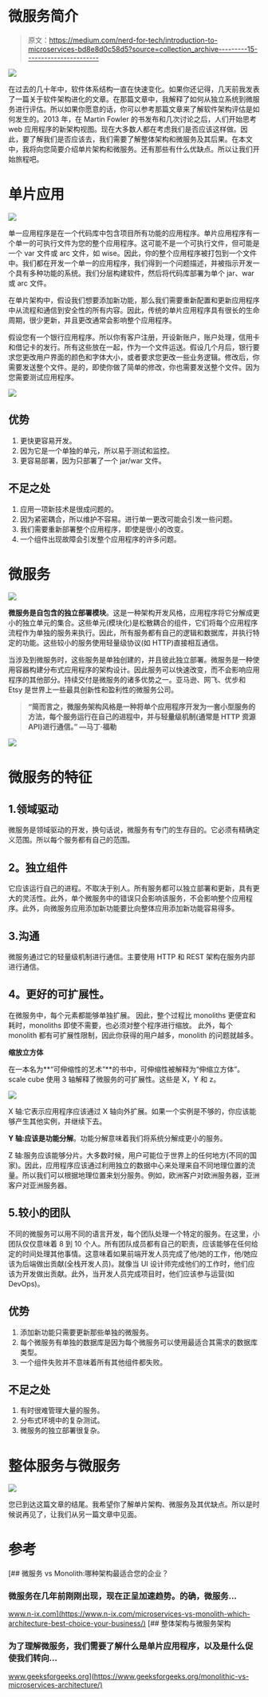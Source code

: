 # 微服务简介

> 原文：<https://medium.com/nerd-for-tech/introduction-to-microservices-bd8e8d0c58d5?source=collection_archive---------15----------------------->

![](img/4574008ce3352cabf34fbc9ef90c280a.png)

在过去的几十年中，软件体系结构一直在快速变化。如果你还记得，几天前我发表了一篇关于软件架构进化的文章。在那篇文章中，我解释了如何从独立系统到微服务进行评估。所以如果你愿意的话，你可以参考那篇文章来了解软件架构评估是如何发生的。2013 年，在 Martin Fowler 的书发布和几次讨论之后，人们开始思考 web 应用程序的新架构视图。现在大多数人都在考虑我们是否应该这样做。因此，要了解我们是否应该去，我们需要了解整体架构和微服务及其后果。在本文中，我将向您简要介绍单片架构和微服务。还有那些有什么优缺点。所以让我们开始旅程吧。

# 单片应用

![](img/cda77482a5e848f3486445292be8f94f.png)

单一应用程序是在一个代码库中包含项目所有功能的应用程序。单片应用程序有一个单一的可执行文件为您的整个应用程序。这可能不是一个可执行文件，但可能是一个 var 文件或 arc 文件，如 wise。因此，你的整个应用程序被打包到一个文件中。我们都在开发一个单一的应用程序，我们得到一个问题描述，并被指示开发一个具有多种功能的系统。我们分层构建软件，然后将代码库部署为单个 jar、war 或 arc 文件。

在单片架构中，假设我们想要添加新功能，那么我们需要重新配置和更新应用程序中从流程和通信到安全性的所有内容。因此，传统的单片应用程序具有很长的生命周期，很少更新，并且更改通常会影响整个应用程序。

假设您有一个银行应用程序。所以你有客户注册，开设新账户，账户处理，信用卡和借记卡的发行。所有这些放在一起，作为一个文件运送。假设几个月后，银行要求您更改用户界面的颜色和字体大小，或者要求您更改一些业务逻辑。修改后，你需要发送整个文件。是的，即使你做了简单的修改，你也需要发送整个文件。因为您需要测试应用程序。

![](img/4acc6ec4090b54f78ccd2355f1874d55.png)

## 优势

1.  更快更容易开发。
2.  因为它是一个单独的单元，所以易于测试和监控。
3.  更容易部署，因为只部署了一个 jar/war 文件。

## 不足之处

1.  应用一项新技术是很成问题的。
2.  因为紧密耦合，所以维护不容易。进行单一更改可能会引发一些问题。
3.  我们需要重新部署整个应用程序，即使是很小的改变。
4.  一个组件出现故障会引发整个应用程序的许多问题。

# 微服务

![](img/09caaf75f26a80f86fe5deb194f74c16.png)

**微服务是自包含的独立部署模块**。这是一种架构开发风格，应用程序将它分解成更小的独立单元的集合。这些单元(模块化)是松散耦合的组件，它们将每个应用程序流程作为单独的服务来执行。因此，所有服务都有自己的逻辑和数据库，并执行特定的功能。这些较小的服务使用轻量级协议(如 HTTP)直接相互通信。

当涉及到微服务时，这些服务是单独创建的，并且彼此独立部署。微服务是一种使用容器构建分布式应用程序的架构设计。因此服务可以快速改变，而不会影响应用程序的其他部分。持续交付是微服务的诸多优势之一。亚马逊、网飞、优步和 Etsy 是世界上一些最具创新性和盈利性的微服务公司。

> **“简而言之，微服务架构风格是一种将单个应用程序开发为一套小型服务的方法，每个服务运行在自己的进程中，并与轻量级机制(通常是 HTTP 资源 API)进行通信。”
> —马丁·福勒**

![](img/7b57bffa78a74c031f6b2f8adfb508c5.png)

# 微服务的特征

## 1.领域驱动

微服务是领域驱动的开发，换句话说，微服务有专门的生存目的。它必须有精确定义范围。所以每个服务都有自己的范围。

## **2。独立组件**

它应该运行自己的进程。不取决于别人。所有服务都可以独立部署和更新，具有更大的灵活性。此外，单个微服务中的错误只会影响该服务，不会影响整个应用程序。此外，向微服务应用添加新功能要比向整体应用添加新功能容易得多。

## 3.沟通

微服务通过它的轻量级机制进行通信。主要使用 HTTP 和 REST 架构在服务内部进行通信。

## **4。更好的可扩展性。**

在微服务中，每个元素都能够单独扩展。
因此，整个过程比 monoliths 更便宜和耗时，monoliths 即使不需要，也必须对整个程序进行缩放。
此外，每个 monolith 都有可扩展性限制，因此你获得的用户越多，monolith 的问题就越多。

**缩放立方体**

在一本名为**“可伸缩性的艺术”**的书中，可伸缩性被解释为“伸缩立方体”。scale cube 使用 3 轴解释了微服务的可扩展性。这些是 X，Y 和 z。

![](img/0b4c94ad5efde56344b3485976a2a5fd.png)

X 轴:它表示应用程序应该通过 X 轴向外扩展。如果一个实例是不够的，你应该能够产生其他实例，并继续下去。

**Y 轴:**应该是**功能分解**。功能分解意味着我们将系统分解成更小的服务。

Z 轴:服务应该能够分片。大多数时候，用户可能位于世界上的任何地方(不同的国家)。因此，应用程序应该通过利用独立的数据中心来处理来自不同地理位置的流量。所以我们可以根据地理位置来划分服务。例如，欧洲客户对欧洲服务器，亚洲客户对亚洲服务器。

## 5.较小的团队

不同的微服务可以用不同的语言开发，每个团队处理一个特定的服务。在这里，小团队仅仅意味着 8 到 10 个人。所有团队成员都有自己的职责，应该能够在任何给定的时间处理其他事情。这意味着如果前端开发人员完成了他/她的工作，他/她应该为后端做出贡献(全栈开发人员)。就像当 UI 设计师完成他们的工作时，他们应该为开发做出贡献。此外，当开发人员完成项目时，他们应该参与运营(如 DevOps)。

## 优势

1.  添加新功能只需要更新那些单独的微服务。
2.  每个微服务有单独的数据库是因为每个微服务可以使用最适合其需求的数据库类型。
3.  一个组件失败并不意味着所有其他组件都失败。

## 不足之处

1.  有时很难管理大量的服务。
2.  分布式环境中的复杂测试。
3.  微服务的独立部署很复杂。

# 整体服务与微服务

![](img/0392e0247eee4ea928678ad8d0627cd1.png)

您已到达这篇文章的结尾。我希望你了解单片架构、微服务及其优缺点。所以是时候说再见了，让我们从另一篇文章中见面。

# 参考

[](https://www.n-ix.com/microservices-vs-monolith-which-architecture-best-choice-your-business/) [## 微服务 vs Monolith:哪种架构最适合您的企业？

### 微服务在几年前刚刚出现，现在正呈加速趋势。的确，微服务…

www.n-ix.com](https://www.n-ix.com/microservices-vs-monolith-which-architecture-best-choice-your-business/) [](https://www.geeksforgeeks.org/monolithic-vs-microservices-architecture/) [## 整体架构与微服务架构

### 为了理解微服务，我们需要了解什么是单片应用程序，以及是什么促使我们转向…

www.geeksforgeeks.org](https://www.geeksforgeeks.org/monolithic-vs-microservices-architecture/)